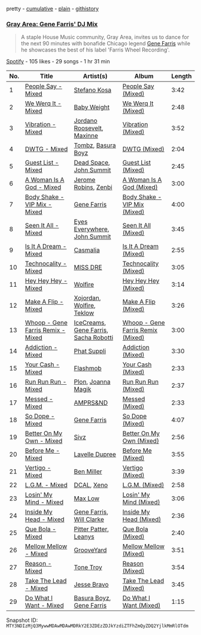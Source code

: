 pretty - [cumulative](/playlists/cumulative/37i9dQZF1DX72mH039I3kb.md) - [plain](/playlists/plain/37i9dQZF1DX72mH039I3kb) - [githistory](https://github.githistory.xyz/mackorone/spotify-playlist-archive/blob/main/playlists/plain/37i9dQZF1DX72mH039I3kb)

### [Gray Area: Gene Farris' DJ Mix](https://open.spotify.com/playlist/37i9dQZF1DX72mH039I3kb)

> A staple House Music community, Gray Area, invites us to dance for the next 90 minutes with bonafide Chicago legend <a href="spotify:artist:49qOEODA3n8HiVUY4uwJbU">Gene Farris</a> while he showcases the best of his label 'Farris Wheel Recording'.

[Spotify](https://open.spotify.com/user/spotify) - 105 likes - 29 songs - 1 hr 31 min

| No. | Title | Artist(s) | Album | Length |
|---|---|---|---|---|
| 1 | [People Say \- Mixed](https://open.spotify.com/track/7K5uhLVo0q01xingIaEa1q) | [Stefano Kosa](https://open.spotify.com/artist/1U999vf6n00VqgRgR236Q3) | [People Say \(Mixed\)](https://open.spotify.com/album/4w2pK7BRZ2BbCeLXl50odc) | 3:42 |
| 2 | [We Werq It \- Mixed](https://open.spotify.com/track/5ZarPRDuDvj4T3SUzHLugo) | [Baby Weight](https://open.spotify.com/artist/48OPpTnWriqiSMnOsqII4T) | [We Werq It \(Mixed\)](https://open.spotify.com/album/5f8DPk3d2ktD4FbsDliQQL) | 2:48 |
| 3 | [Vibration \- Mixed](https://open.spotify.com/track/04VOkL2srbX1AvS6wOSJP4) | [Jordano Roosevelt](https://open.spotify.com/artist/0ogLGZX9wtUfbgotgKRfm8), [Maxinne](https://open.spotify.com/artist/3sv9dCyzqOsGcJHPl5seiq) | [Vibration \(Mixed\)](https://open.spotify.com/album/1Et3q8R52xDFNwrdF0dorm) | 3:52 |
| 4 | [DWTG \- Mixed](https://open.spotify.com/track/6PDxoE9M5QQkN093rsvo1j) | [Tombz](https://open.spotify.com/artist/6lib5PryDEdaqbVKPgIMbC), [Basura Boyz](https://open.spotify.com/artist/6uXRjtdaIEcmHTFil7N6Ux) | [DWTG \(Mixed\)](https://open.spotify.com/album/2wifvJ4wswDp5UMG6QobBq) | 2:04 |
| 5 | [Guest List \- Mixed](https://open.spotify.com/track/5DBtKgrr4H0mCeQqGXcGRu) | [Dead Space](https://open.spotify.com/artist/7J0vmZ5neXBGAoa8s79R9b), [John Summit](https://open.spotify.com/artist/7kNqXtgeIwFtelmRjWv205) | [Guest List \(Mixed\)](https://open.spotify.com/album/0BORAtcDq3PcFN2mu0nqxJ) | 2:45 |
| 6 | [A Woman Is A God \- Mixed](https://open.spotify.com/track/1KD84TUzQWOv6RSySeO0f1) | [Jerome Robins](https://open.spotify.com/artist/56Ci0Hx4pIlkTsNVhI3EQW), [Zenbi](https://open.spotify.com/artist/0oB8yRWYwFBIEgMG3OY6dH) | [A Woman Is A God \(Mixed\)](https://open.spotify.com/album/0dK9EyWvZiqGyPQKpTgnYY) | 3:00 |
| 7 | [Body Shake \- VIP Mix \- Mixed](https://open.spotify.com/track/7JWNn4iTHgFne19kiw7mXj) | [Gene Farris](https://open.spotify.com/artist/49qOEODA3n8HiVUY4uwJbU) | [Body Shake \- VIP Mix \(Mixed\)](https://open.spotify.com/album/7ob1LPD2ptemOFdivNdrqw) | 4:00 |
| 8 | [Seen It All \- Mixed](https://open.spotify.com/track/7smXuLPHgZ79ytr8L8AQXZ) | [Eyes Everywhere](https://open.spotify.com/artist/0BAgsxXcb52gCf9FbKqGVn), [John Summit](https://open.spotify.com/artist/7kNqXtgeIwFtelmRjWv205) | [Seen It All \(Mixed\)](https://open.spotify.com/album/0zSMr6KbwlEGCGrOltOgTg) | 3:45 |
| 9 | [Is It A Dream \- Mixed](https://open.spotify.com/track/1cOWi1JutjpiWn5qYsHfaB) | [Casmalia](https://open.spotify.com/artist/0FjiqQ7BLtYmZ7ONpS7cTT) | [Is It A Dream \(Mixed\)](https://open.spotify.com/album/2cuDo7xMxUAwIbHTW7kdr0) | 2:55 |
| 10 | [Technocality \- Mixed](https://open.spotify.com/track/2tz9MZ3f5c9ExMIjnuKfjf) | [MISS DRE](https://open.spotify.com/artist/4EFAuQI8Ou0bmpf5Vh1P5P) | [Technocality \(Mixed\)](https://open.spotify.com/album/1B0Bfi4Le4vNIeOW0ZYDdl) | 3:05 |
| 11 | [Hey Hey Hey \- Mixed](https://open.spotify.com/track/3aJcevBZqSWqXgdSCl4rOz) | [Wolfire](https://open.spotify.com/artist/6iex0B0tJH5KxvIM90tK8O) | [Hey Hey Hey \(Mixed\)](https://open.spotify.com/album/0wWbOSBmEVfbQUUCA5XJEp) | 3:14 |
| 12 | [Make A Flip \- Mixed](https://open.spotify.com/track/45XuDbP89sIeDE8LEnAlnq) | [Xojordan](https://open.spotify.com/artist/55kvel3FxTuow72oabAwRz), [Wolfire](https://open.spotify.com/artist/6iex0B0tJH5KxvIM90tK8O), [Teklow](https://open.spotify.com/artist/1EosnwOj5ddu5EyjpAUS9T) | [Make A Flip \(Mixed\)](https://open.spotify.com/album/1KdZZtqMqzu6p3qxMCVUUp) | 3:26 |
| 13 | [Whoop \- Gene Farris Remix \- Mixed](https://open.spotify.com/track/21K60w0xpn56mFRY46R5jM) | [IceCreams](https://open.spotify.com/artist/2pblwyQrXAAqKrdUrTaugd), [Gene Farris](https://open.spotify.com/artist/49qOEODA3n8HiVUY4uwJbU), [Sacha Robotti](https://open.spotify.com/artist/5zheoDzRTIhWzE1j1DttZf) | [Whoop \- Gene Farris Remix \(Mixed\)](https://open.spotify.com/album/41TGohfir84YE5VcisMl0P) | 3:00 |
| 14 | [Addiction \- Mixed](https://open.spotify.com/track/6ecB0evPdat0bHu12N7W39) | [Phat Suppli](https://open.spotify.com/artist/0xOY2TiGUwvZN5HUqyeDaP) | [Addiction \(Mixed\)](https://open.spotify.com/album/3kV2Cjndl4SAiHMDVCGdu7) | 3:30 |
| 15 | [Your Cash \- Mixed](https://open.spotify.com/track/6AUaIzmQXqsetQT8T1F8cw) | [Flashmob](https://open.spotify.com/artist/7xo0kZGwplHhSh8ORbToS8) | [Your Cash \(Mixed\)](https://open.spotify.com/album/6Wl7WQwUgtZ6zCAWtyG4Fe) | 2:33 |
| 16 | [Run Run Run \- Mixed](https://open.spotify.com/track/2pm6cMojTiLOnUOi0E9kZj) | [Plon](https://open.spotify.com/artist/7bAmxZ20t5pjwZv17z68IO), [Joanna Magik](https://open.spotify.com/artist/29NQLXRVfQnoCPkYqs0Zoh) | [Run Run Run \(Mixed\)](https://open.spotify.com/album/51XevdhHu9qApRlXNParKN) | 2:37 |
| 17 | [Messed \- Mixed](https://open.spotify.com/track/1XmAVmCKpyLevx6bGBOb5P) | [AMPRS&ND](https://open.spotify.com/artist/7Av5m3tbfqa4yzpvPPBNCK) | [Messed \(Mixed\)](https://open.spotify.com/album/1rtnvbGQ2zc3jeC9QRV94G) | 2:33 |
| 18 | [So Dope \- Mixed](https://open.spotify.com/track/0roJMkNkZ6RXw1aUImGSam) | [Gene Farris](https://open.spotify.com/artist/49qOEODA3n8HiVUY4uwJbU) | [So Dope \(Mixed\)](https://open.spotify.com/album/56flh7BwqTNvXtv9j8yyWm) | 4:07 |
| 19 | [Better On My Own \- Mixed](https://open.spotify.com/track/1UHIyYmlOysYUeKs5J5kwB) | [Sivz](https://open.spotify.com/artist/0NUhITSw1R757ncPIm3pGq) | [Better On My Own \(Mixed\)](https://open.spotify.com/album/2vVxZjy5Xw8M0RuHEH9zq4) | 2:56 |
| 20 | [Before Me \- Mixed](https://open.spotify.com/track/10k9AC1lp3Scw7L559fbfy) | [Lavelle Dupree](https://open.spotify.com/artist/2u4jNgwOcmnXNGjHOGst5m) | [Before Me \(Mixed\)](https://open.spotify.com/album/3m7jpObKzYU6GCeRuG2IRK) | 3:55 |
| 21 | [Vertigo \- Mixed](https://open.spotify.com/track/7f0icm0LhmEkaXBxZXtId4) | [Ben Miller](https://open.spotify.com/artist/5FP6tGL9Y1HspSXjgtzJZd) | [Vertigo \(Mixed\)](https://open.spotify.com/album/0DkRHNeyEhQHWkf1TYaLf7) | 3:39 |
| 22 | [L.G.M\. \- Mixed](https://open.spotify.com/track/0TIoN8hrMx79W8owW8fQUB) | [DCAL](https://open.spotify.com/artist/60zgl1wyU559qFU0xBIhph), [Xeno](https://open.spotify.com/artist/3OhZavggs9snCi9oy1hALR) | [L.G.M\. \(Mixed\)](https://open.spotify.com/album/73tDMmYB10vXNyOsoazLUA) | 2:58 |
| 23 | [Losin' My Mind \- Mixed](https://open.spotify.com/track/6KuXok8jPORVyR5f3vAJsf) | [Max Low](https://open.spotify.com/artist/1OGrGLXNm7YPutzu0KAYSP) | [Losin' My Mind \(Mixed\)](https://open.spotify.com/album/3kbaF66dDnHOxUvi6Km9rz) | 3:06 |
| 24 | [Inside My Head \- Mixed](https://open.spotify.com/track/1BrSzmzZyiOMhpufKzqcw0) | [Gene Farris](https://open.spotify.com/artist/49qOEODA3n8HiVUY4uwJbU), [Will Clarke](https://open.spotify.com/artist/1OmOdgwIzub8DYPxQYbbbi) | [Inside My Head \(Mixed\)](https://open.spotify.com/album/4xiwFcd8UTccrIaE256LRi) | 2:36 |
| 25 | [Que Bola \- Mixed](https://open.spotify.com/track/4uUMzNVUfQcRZ0LTj4XJZ2) | [Pitter Patter](https://open.spotify.com/artist/2IUCxzweUtObbRrzZfty1I), [Leanys](https://open.spotify.com/artist/0e1Zih19iuVEnhZPOuqL9V) | [Que Bola \(Mixed\)](https://open.spotify.com/album/35dcgpzPAizQ0Cyxmh1I1h) | 2:40 |
| 26 | [Mellow Mellow \- Mixed](https://open.spotify.com/track/6hA35Ij3JA0XRmv2o5MSeL) | [GrooveYard](https://open.spotify.com/artist/2itNATItXtIi6sV8V4P2pT) | [Mellow Mellow \(Mixed\)](https://open.spotify.com/album/09N78iKytE3XTadUKhh8VO) | 3:51 |
| 27 | [Reason \- Mixed](https://open.spotify.com/track/4VWYZJuoMdyF6KM3z4CFhn) | [Tone Troy](https://open.spotify.com/artist/2QOdCLXGXs9uJbJ7LHPu31) | [Reason \(Mixed\)](https://open.spotify.com/album/6MKjL8jw074ASRjHn1yjcv) | 3:54 |
| 28 | [Take The Lead \- Mixed](https://open.spotify.com/track/41y4fc3LObeJ8yVK81ERkZ) | [Jesse Bravo](https://open.spotify.com/artist/5c5YvfauJzP169EcIQV0SD) | [Take The Lead \(Mixed\)](https://open.spotify.com/album/0PvJeEKIJKxoa9NL6VleyO) | 3:45 |
| 29 | [Do What I Want \- Mixed](https://open.spotify.com/track/6RCvtcdqdFfUM2whEEb3FX) | [Basura Boyz](https://open.spotify.com/artist/6uXRjtdaIEcmHTFil7N6Ux), [Gene Farris](https://open.spotify.com/artist/49qOEODA3n8HiVUY4uwJbU) | [Do What I Want \(Mixed\)](https://open.spotify.com/album/5e8NHF1RLvHXFn1LmYVZ4A) | 1:15 |

Snapshot ID: `MTY3NDIzMjQ3MywwMDAwMDAwMDRkY2E3ZDEzZDJkYzdiZTFhZmQyZDQ2YjlkMmRlOTdm`
